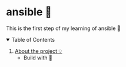 # ansible :pencil:

This is the first step of my learning of ansible 🐾

<details open="open">
  <summary>Table of Contents</summary>
    <ol>
      <li>
        <a href="#about-this-project">About the project 💡</a>
        <ul>
          <li><a href"#built-with" > Build with 🔨</a></li>
